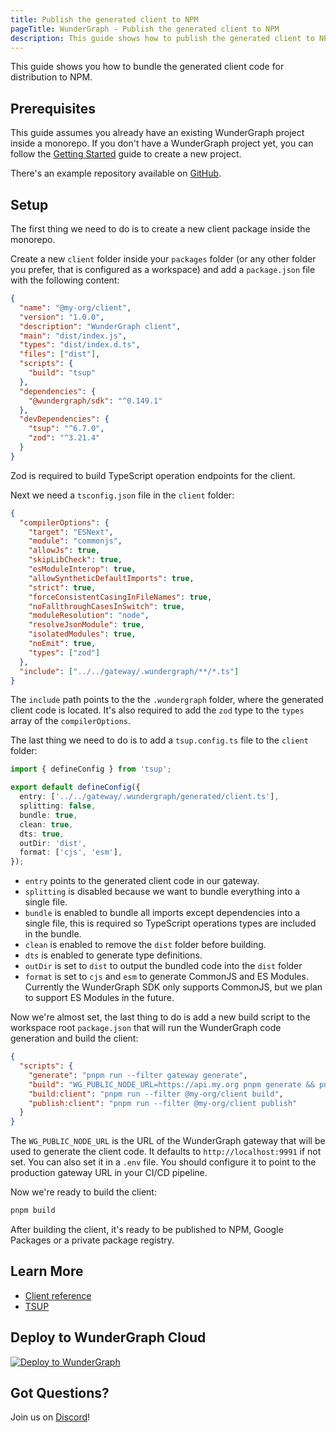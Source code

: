 ```yaml
---
title: Publish the generated client to NPM
pageTitle: WunderGraph - Publish the generated client to NPM
description: This guide shows how to publish the generated client to NPM
---
```


This guide shows you how to bundle the generated client code for distribution to NPM.

## Prerequisites

This guide assumes you already have an existing WunderGraph project inside a monorepo. If you don't have a WunderGraph project yet, you can follow the [Getting Started](/docs/getting-started) guide to create a new project.

There's an example repository available on [GitHub](https://github.com/wundergraph/publish-client).

## Setup

The first thing we need to do is to create a new client package inside the monorepo.

Create a new `client` folder inside your `packages` folder (or any other folder you prefer, that is configured as a workspace) and add a `package.json` file with the following content:

```json
{
  "name": "@my-org/client",
  "version": "1.0.0",
  "description": "WunderGraph client",
  "main": "dist/index.js",
  "types": "dist/index.d.ts",
  "files": ["dist"],
  "scripts": {
    "build": "tsup"
  },
  "dependencies": {
    "@wundergraph/sdk": "^0.149.1"
  },
  "devDependencies": {
    "tsup": "^6.7.0",
    "zod": "^3.21.4"
  }
}
```

Zod is required to build TypeScript operation endpoints for the client.

Next we need a `tsconfig.json` file in the `client` folder:

```json
{
  "compilerOptions": {
    "target": "ESNext",
    "module": "commonjs",
    "allowJs": true,
    "skipLibCheck": true,
    "esModuleInterop": true,
    "allowSyntheticDefaultImports": true,
    "strict": true,
    "forceConsistentCasingInFileNames": true,
    "noFallthroughCasesInSwitch": true,
    "moduleResolution": "node",
    "resolveJsonModule": true,
    "isolatedModules": true,
    "noEmit": true,
    "types": ["zod"]
  },
  "include": ["../../gateway/.wundergraph/**/*.ts"]
}
```

The `include` path points to the the `.wundergraph` folder, where the generated client code is located. It's also required to add the `zod` type to the `types` array of the `compilerOptions`.

The last thing we need to do is to add a `tsup.config.ts` file to the `client` folder:

```ts
import { defineConfig } from 'tsup';

export default defineConfig({
  entry: ['../../gateway/.wundergraph/generated/client.ts'],
  splitting: false,
  bundle: true,
  clean: true,
  dts: true,
  outDir: 'dist',
  format: ['cjs', 'esm'],
});
```

- `entry` points to the generated client code in our gateway.
- `splitting` is disabled because we want to bundle everything into a single file.
- `bundle` is enabled to bundle all imports except dependencies into a single file, this is required so TypeScript operations types are included in the bundle.
- `clean` is enabled to remove the `dist` folder before building.
- `dts` is enabled to generate type definitions.
- `outDir` is set to `dist` to output the bundled code into the `dist` folder
- `format` is set to `cjs` and `esm` to generate CommonJS and ES Modules. Currently the WunderGraph SDK only supports CommonJS, but we plan to support ES Modules in the future.

Now we're almost set, the last thing to do is add a new build script to the workspace root `package.json` that will run the WunderGraph code generation and build the client:

```json
{
  "scripts": {
    "generate": "pnpm run --filter gateway generate",
    "build": "WG_PUBLIC_NODE_URL=https://api.my.org pnpm generate && pnpm build:client",
    "build:client": "pnpm run --filter @my-org/client build",
    "publish:client": "pnpm run --filter @my-org/client publish"
  }
}
```

The `WG_PUBLIC_NODE_URL` is the URL of the WunderGraph gateway that will be used to generate the client code. It defaults to `http://localhost:9991` if not set. You can also set it in a `.env` file. You should configure it to point to the production gateway URL in your CI/CD pipeline.

Now we're ready to build the client:

```bash
pnpm build
```

After building the client, it's ready to be published to NPM, Google Packages or a private package registry.

## Learn More

- [Client reference](https://docs.wundergraph.com/docs/clients-reference/typescript-client)
- [TSUP](https://tsup.egoist.dev/)

## Deploy to WunderGraph Cloud

[![Deploy to WunderGraph](https://wundergraph.com/button)](https://cloud.wundergraph.com/new/clone?templateName=simple)

## Got Questions?

Join us on [Discord](https://wundergraph.com/discord)!
